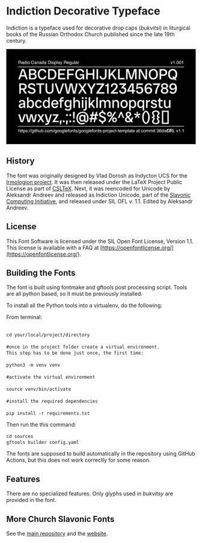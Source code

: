# Indiction Decorative Typeface

Indiction is a typeface used for decorative drop caps (*bukvitsi*) in liturgical books of the Russian Orthodox Church published since the late 19th century.

![Sample Image](documentation/image2.png)

## History

The font was originally designed by Vlad Dorosh as Indycton UCS for
the [Irmologion project](http://irmologion.ru/fonts.html#Indycton).
It was then released under the LaTeX Project Public License
as part of [CSLTeX](https://sites.google.com/site/csltex/).
Next, it was reencoded for Unicode by Aleksandr Andreev and released as Indiction Unicode, part of the
[Slavonic Computing Initiative](https://sci.ponomar.net/fonts.html), and released under SIL OFL v. 1.1.
Edited by Aleksandr Andreev.

## License

This Font Software is licensed under the SIL Open Font License,
Version 1.1. This license is available with a FAQ at
[https://openfontlicense.org/](https://openfontlicense.org/).

## Building the Fonts

The font is built using fontmake and gftools post processing script. Tools are all python based, so it must be previously installed.

To install all the Python tools into a virtualenv, do the following:

From terminal:

```

cd your/local/project/directory

#once in the project folder create a virtual environment. 
This step has to be done just once, the first time:

python3 -m venv venv

#activate the virtual environment

source venv/bin/activate

#install the required dependencies

pip install -r requirements.txt

```

Then run the this command:

```
cd sources
gftools builder config.yaml
```

The fonts are supposed to build automatically in the repository 
using GitHub Actions, but this does not work correctly 
for some reason.

## Features

There are no specialized features. Only glyphs used in *bukvitsy* are provided in the font.

## More Church Slavonic Fonts

See the [main repository](https://github.com/typiconman/fonts-cu/issues) and the [website](https://sci.ponomar.net/fonts.html).
